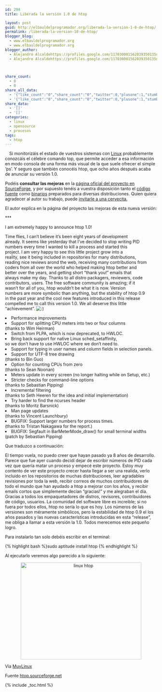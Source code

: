 ```yaml
---
id: 294
title: Liberada la versión 1.0 de htop

layout: post
guid: http://elbauldelprogramador.org/liberada-la-version-1-0-de-htop/
permalink: /liberada-la-version-10-de-htop/
blogger_blog:
  - www.elbauldelprogramador.org
  - www.elbauldelprogramador.org
blogger_author:
  - Alejandro Alcaldehttps://profiles.google.com/117030001562039350135noreply@blogger.com
  - Alejandro Alcaldehttps://profiles.google.com/117030001562039350135noreply@blogger.com

  
  
share_count:
  - 0
  - 0
share_all_data:
  - '{"like_count":"0","share_count":"0","twitter":0,"plusone":1,"stumble":0,"pinit":0,"count":1,"time":1333551789}'
  - '{"like_count":"0","share_count":"0","twitter":0,"plusone":1,"stumble":0,"pinit":0,"count":1,"time":1333551789}'
share_data:
  - '[]'
  - '[]'
categories:
  - linux
  - opensource
  - procesos
tags:
  - htop
---
```

<div class="separator" style="clear: both; text-align: center;">
  <a href="/images/2013/07/iconoAndroid.png" imageanchor="1" style="clear:left; float:left;margin-right:1em; margin-bottom:1em"><img border="0" src="" id="logo" name="sh" class="icono" /></a>
</div>

Si monitorizáis el estado de vuestros sistemas con [Linux][1] probablemente conozcáis el célebre comando top, que permite acceder a esa información en modo consola de una forma más visual de la que suele ofrecer el simple ‘ps’. Y seguro que también conocéis htop, que ocho años después acaba de anunciar su versión 1.0.

Podéis **consultar las mejoras** en la <a target="_blank" href="http://htop.sourceforge.net/index.php?page=downloads">página oficial del proyecto en SourceForge</a>, y por supuesto tenéis a vuestra disposición tanto el <a target="_blank" href="http://htop.sourceforge.net/index.php?page=downloads#sources">código fuente</a> como [binarios][2] preparados para diversas distribuciones. Quien quiera agradecer al autor su trabajo, puede <a target="_blank" href="http://sourceforge.net/donate/index.php?group_id=108839">invitarle a una cervecita.</a>

El autor explica en la página del proyecto las mejoras de esta nueva versión:

  
<!--ad-->

***</p> 

I am extremely happy to announce htop 1.0!

Time flies, I can&#8217;t believe it&#8217;s been eight years of development  
already. It seems like yesterday that I&#8217;ve decided to stop writing PID  
numbers every time I wanted to kill a process and started this  
project. I am very happy to see this little project grow into a  
reality, see it being included in repositories for many distributions,  
reading nice reviews arond the web, receiving many contributions from  
coders from all over the world who helped making htop better and  
better over the years, and getting short &#8220;thank you!&#8221; emails that  
always make my day. Thanks to all distro packagers, reviewers, code  
contributors, users. The free software community is amazing; if it  
wasn&#8217;t for all of you, htop wouldn&#8217;t be what it is now. Version  
numbers are more symbolic than anything, but the stability of htop 0.9  
in the past year and the cool new features introduced in this release  
compelled me to call this version 1.0. We all deserve this little  
&#8220;achievement&#8221;. <img src="https://elbauldelprogramador.com/wp-includes/images/smilies/icon_smile.gif" alt=":)" class="wp-smiley" />

<li class="x">
  Performance improvements
</li>
<li class="x">
  Support for splitting CPU meters into two or four columns<br /> (thanks to Wim Heirman)
</li>
<li class="x">
  Switch from PLPA, which is now deprecated, to HWLOC.
</li>
<li class="x">
  Bring back support for native Linux sched_setaffinity,<br /> so we don&#8217;t have to use HWLOC where we don&#8217;t need to.
</li>
<li class="x">
  Support for typing in user names and column fields in selection panels.
</li>
<li class="x">
  Support for UTF-8 tree drawing<br /> (thanks to Bin Guo)
</li>
<li class="x">
  Option for counting CPUs from zero<br /> (thanks to Sean Noonan)
</li>
<li class="x">
  Meters update in every screen (no longer halting while on Setup, etc.)
</li>
<li class="x">
  Stricter checks for command-line options<br /> (thanks to Sebastian Pipping)
</li>
<li class="x">
  Incremental filtering<br /> (thanks to Seth Heeren for the idea and initial implementation)
</li>
<li class="x">
  Try harder to find the ncurses header<br /> (thanks to Moritz Barsnick)
</li>
<li class="x">
  Man page updates<br /> (thanks to Vincent Launchbury)
</li>
<li class="x">
  BUGFIX: Support larger numbers for process times.<br /> (thanks to Tristan Nakagawa for the report.)
</li>
<li class="x">
  BUGFIX: Segfault in BarMeterMode_draw() for small terminal widths<br /> (patch by Sebastian Pipping)
</li>

</i></b>

Que traduzco a continuación:

El tiempo vuela, no puedo creer que hayan pasado ya 8 años de desarrollo. Parece que fue ayer cuando decidí dejar de escribir números de PID cada vez que quería matar un proceso y empecé este proyecto. Estoy muy contento de ver este proyecto crecer hasta llegar a ser una realida, verlo incluido en los repositorios de muchas distribuciones, leer agradables revisiones por toda la web, recibir correos de muchos contribuidores de todo el mundo que han ayudado a htop a mejorar con los años, y recibir emails cortos que simplemente decían &#8220;gracias!&#8221; y me alegraban el día. Gracias a todos los empaquetadores de distros, revisores, contribuidores de código, usuarios. La comunidad del software libre es increible; si no fuera por todos ellos, htop no sería lo que es hoy. Los números de las versiones son méramente simbólicos, pero la estabilidad de htop 0.9 el los años pasados y las nuevas características introducidas en esta &#8220;release&#8221;, me obliga a llamar a esta versión la 1.0. Todos merecemos este pequeño logro.

Para instalarlo tan solo debéis escribir en el terminal:

{% highlight bash %}sudo aptitude install htop
{% endhighlight %}

Al ejecutarlo veremos algo parecido a lo siguiente:

<div class="separator" style="clear: both; text-align: center;">
  <a href="https://4.bp.blogspot.com/-ZCdSHEPwhvc/TswerYkwIZI/AAAAAAAAB1U/j909jru88cU/s1600/Screenshot-Terminal.png" imageanchor="1" style="margin-left:1em; margin-right:1em"><img alt="linux htop" border="0" height="320" width="400" src="https://4.bp.blogspot.com/-ZCdSHEPwhvc/TswerYkwIZI/AAAAAAAAB1U/j909jru88cU/s400/Screenshot-Terminal.png" /></a>
</div>

Vía <a target="_blank" href="http://www.muylinux.com/2011/11/22/ocho-anos-despues-llega-htop-1-0/">MuyLinux</a>

Fuente <a target="_blank" href="http://htop.sourceforge.net/index.php?page=main">htop.sourceforge.net</a>



 [1]: /label/linux
 [2]: http://htop.sourceforge.net/index.php?page=downloads#binaries

{% include _toc.html %}
